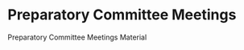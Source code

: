 Preparatory Committee Meetings
==============================

Preparatory Committee  Meetings Material
